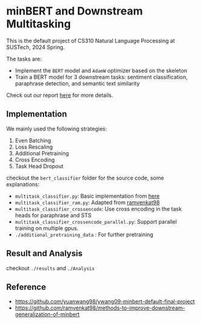 # minBERT and Downstream Multitasking

This is the default project of CS310 Natural Language Processing at SUSTech, 2024 Spring.

The tasks are:
- Implement the `BERT` model and `AdamW` optimizer based on the skeleton
- Train a BERT model for 3 downstream tasks: sentiment classification, paraphrase detection, and semantic text similarity

Check out our report [here](./report.pdf) for more details.

## Implementation

We mainly used the following strategies:

1. Even Batching
2. Loss Rescaling
3. Additional Pretraining
4. Cross Encoding
5. Task Head Dropout

checkout the `bert_classifier` folder for the source code, some explanations:
- `multitask_classifier.py`: Basic implementation from [here](https://github.com/yuanwang98/ywang09-minbert-default-final-project)
- `multitask_classifier_ram.py`: Adapted from [ramvenkat98](https://github.com/ramvenkat98/methods-to-improve-downstream-generalization-of-minbert)
- `multitask_classifier_crossencode`: Use cross encoding in the task heads for paraphrase and STS
- `multitask_classifier_crossencode_parallel.py`: Support parallel training on multiple gpus.
- `./additional_pretraining_data` : For further pretraining

## Result and Analysis

checkout `./results` and `./Analysis`

## Reference

- https://github.com/yuanwang98/ywang09-minbert-default-final-project
- https://github.com/ramvenkat98/methods-to-improve-downstream-generalization-of-minbert